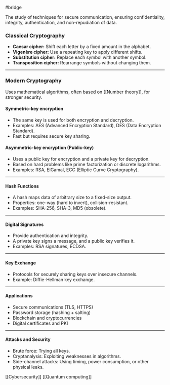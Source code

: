 #bridge 

The study of techniques for secure communication, ensuring confidentiality, integrity, authentication, and non-repudiation of data.

### Classical Cryptography

- **Caesar cipher:** Shift each letter by a fixed amount in the alphabet.
- **Vigenère cipher:** Use a repeating key to apply different shifts.
- **Substitution cipher:** Replace each symbol with another symbol.
- **Transposition cipher:** Rearrange symbols without changing them.

---
### Modern Cryptography

Uses mathematical algorithms, often based on [[Number theory]], for stronger security.
#### Symmetric-key encryption
- The same key is used for both encryption and decryption.
- Examples: AES (Advanced Encryption Standard), DES (Data Encryption Standard).
- Fast but requires secure key sharing.
#### Asymmetric-key encryption (Public-key)
- Uses a public key for encryption and a private key for decryption.
- Based on hard problems like prime factorization or discrete logarithms.
- Examples: RSA, ElGamal, ECC (Elliptic Curve Cryptography).

---
#### Hash Functions
- A hash maps data of arbitrary size to a fixed-size output.
- Properties: one-way (hard to invert), collision-resistant.
- Examples: SHA-256, SHA-3, MD5 (obsolete).

---
#### Digital Signatures
- Provide authentication and integrity.
- A private key signs a message, and a public key verifies it.
- Examples: RSA signatures, ECDSA.

---
#### Key Exchange
- Protocols for securely sharing keys over insecure channels.
- Example: Diffie-Hellman key exchange.

---
#### Applications
- Secure communications (TLS, HTTPS)
- Password storage (hashing + salting)
- Blockchain and cryptocurrencies
- Digital certificates and PKI

---
#### Attacks and Security
- Brute force: Trying all keys.
- Cryptanalysis: Exploiting weaknesses in algorithms.
- Side-channel attacks: Using timing, power consumption, or other physical leaks.

[[Cybersecurity]]
[[Quantum computing]]

